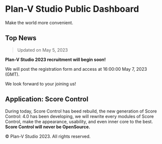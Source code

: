 # Plan-V Studio Public Dashboard

Make the world more convenient.

## Top News

> Updated on May 5, 2023

**Plan-V Studio 2023 recruitment will begin soon!**

We will post the registration form and access at 16:00:00 May 7, 2023 (GMT). 

We look forward to your joining us!

## Application: Score Control

During today, Score Control has beed rebuild, the new generation of Score Control: 4.0 has been developing, we will rewrite every modules of Score Control, make the appearance, usability, and even inner core to the best.
**Score Control will never be OpenSource.**

© Plan-V Studio 2023. All rights reserved.
